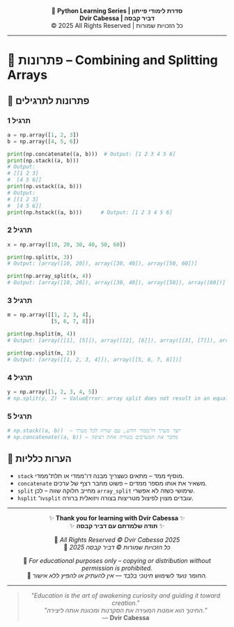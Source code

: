<!-- DC_HEADER_START -->
<div align="center">

🐍 **Python Learning Series | סדרת לימודי פייתון**  
**Dvir Cabessa | דביר קבסה**  
© 2025 All Rights Reserved | כל הזכויות שמורות

</div>

---
<!-- DC_HEADER_END -->

# 📘 פתרונות – Combining and Splitting Arrays

## 🧪 פתרונות לתרגילים

### תרגיל 1
```python
a = np.array([1, 2, 3])
b = np.array([4, 5, 6])

print(np.concatenate((a, b)))  # Output: [1 2 3 4 5 6]
print(np.stack((a, b)))
# Output:
# [[1 2 3]
#  [4 5 6]]
print(np.vstack((a, b)))
# Output:
# [[1 2 3]
#  [4 5 6]]
print(np.hstack((a, b)))      # Output: [1 2 3 4 5 6]
```

### תרגיל 2
```python
x = np.array([10, 20, 30, 40, 50, 60])

print(np.split(x, 3))
# Output: [array([10, 20]), array([30, 40]), array([50, 60])]

print(np.array_split(x, 4))
# Output: [array([10, 20]), array([30, 40]), array([50]), array([60])]
```

### תרגיל 3
```python
m = np.array([[1, 2, 3, 4],
              [5, 6, 7, 8]])

print(np.hsplit(m, 4))
# Output: [array([[1], [5]]), array([[2], [6]]), array([[3], [7]]), array([[4], [8]])]

print(np.vsplit(m, 2))
# Output: [array([[1, 2, 3, 4]]), array([[5, 6, 7, 8]])]
```

### תרגיל 4
```python
y = np.array([1, 2, 3, 4, 5])
# np.split(y, 2)  ← ValueError: array split does not result in an equal division
```

### תרגיל 5
```python
# np.stack((a, b))  – יוצר מערך דו־ממדי חדש, עם שורה לכל מערך
# np.concatenate((a, b)) – מחבר את המערכים בשורה אחת רציפה
```

## 💬 הערות כלליות

* `stack` מוסיף ממד – מתאים כשצריך מבנה דו־ממדי או תלת־ממדי.
* `concatenate` משאיר את אותו מספר ממדים – פשוט מחבר רצף של ערכים.
* `split` מחייב חלוקה שווה – לכן `array_split` שימושי כשזה לא אפשרי.
* `hsplit` ו־`vsplit` עובדים מצוין לפיצול מטריצות בצורה ויזואלית ברורה.

<!-- DC_FOOTER_START -->
---

<div align="center">

✨ **Thank you for learning with Dvir Cabessa** ✨  
✨ **תודה שלמדתם עם דביר קבסה** ✨  

📘 *All Rights Reserved © Dvir Cabessa 2025*  
📘 *כל הזכויות שמורות © דביר קבסה 2025*  

🔗 *For educational purposes only – copying or distribution without permission is prohibited.*  
🔗 *החומר נועד לשימוש חינוכי בלבד — אין להעתיק או להפיץ ללא אישור.*

---

> _"Education is the art of awakening curiosity and guiding it toward creation."_  
> _"החינוך הוא אמנות המעירה את הסקרנות ומכוונת אותה ליצירה."_  
> — **Dvir Cabessa**

</div>
<!-- DC_FOOTER_END -->

